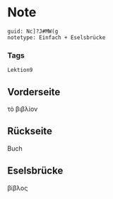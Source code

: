 # Note
```
guid: Nc]?J#MW(g
notetype: Einfach + Eselsbrücke
```

### Tags
```
Lektion9
```

## Vorderseite
τὸ βιβλίον

## Rückseite
Buch

## Eselsbrücke
βίβλος
